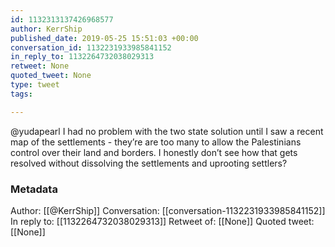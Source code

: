 ```yaml
---
id: 1132313137426968577
author: KerrShip
published_date: 2019-05-25 15:51:03 +00:00
conversation_id: 1132231933985841152
in_reply_to: 1132264732038029313
retweet: None
quoted_tweet: None
type: tweet
tags:

---
```


@yudapearl I had no problem with the two state solution until I saw a recent map of the settlements - they’re are too many to allow the Palestinians control over their land and borders.   I honestly don’t see how that gets resolved without dissolving the settlements and uprooting settlers?

### Metadata

Author: [[@KerrShip]]
Conversation: [[conversation-1132231933985841152]]
In reply to: [[1132264732038029313]]
Retweet of: [[None]]
Quoted tweet: [[None]]
